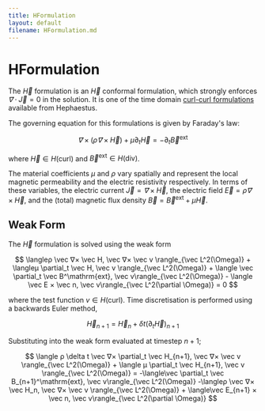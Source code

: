 ```yaml
---
title: HFormulation
layout: default
filename: HFormulation.md
---
```

# HFormulation
The $\vec H$ formulation is an $\vec H$ conformal formulation, which strongly enforces $\vec ∇ \cdot \vec J = 0$ in the solution. It is one of the time domain [curl-curl formulations](CurlCurl.md) available from Hephaestus.

The governing equation for this formulations is given by Faraday's law:

$$
\vec ∇× \left(ρ \vec ∇× \vec H\right) + \mu\partial_t \vec H = -\partial_t \vec B^\mathrm{ext}
$$

where $\vec H ∈ H(\mathrm{curl})$ and $\vec B^\mathrm{ext} ∈ H(\mathrm{div})$.

The material coefficients $\mu$ and $ρ$ vary spatially and represent the local magnetic permeability and the electric resistivity respectively. In terms of these variables, the electric current $\vec J = \vec ∇ × \vec H$, the electric field $\vec E = ρ \vec ∇ × \vec H$, and the (total) magnetic flux density $\vec B = \vec B^\mathrm{ext} + \mu \vec H$.


## Weak Form
The $\vec H$ formulation is solved using the weak form

$$
\langleρ \vec ∇× \vec H, \vec ∇× \vec v \rangle_{\vec L^2(\Omega)} + \langleμ \partial_t \vec H, \vec v \rangle_{\vec L^2(\Omega)} + \langle \vec \partial_t \vec B^\mathrm{ext}, \vec v\rangle_{\vec L^2(\Omega)} - \langle \vec E × \vec n, \vec v\rangle_{\vec L^2(\partial \Omega)} = 0
$$

where the test function $v ∈ H(\mathrm{curl})$. Time discretisation is performed using a backwards Euler method, 

$$
\vec H_{n+1} = \vec H_{n} + \delta t \left(\partial_t \vec H\right)_{n+1}
$$

Substituting into the weak form evaluated at timestep $n+1$;

$$
\langle ρ \delta t \vec ∇× \partial_t \vec H_{n+1}, \vec ∇× \vec v \rangle_{\vec L^2(\Omega)} +
\langle μ \partial_t \vec H_{n+1}, \vec v \rangle_{\vec L^2(\Omega)} = -\langle\vec \partial_t \vec B_{n+1}^\mathrm{ext}, \vec v\rangle_{\vec L^2(\Omega)} -\langleρ \vec ∇× \vec H_n, \vec ∇× \vec v \rangle_{\vec L^2(\Omega)} + \langle\vec E_{n+1} × \vec n, \vec v\rangle_{\vec L^2(\partial \Omega)}
$$
